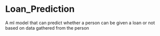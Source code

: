 # Loan_Prediction
A ml model that can predict whether a person can be given a loan or not based on data gathered from the person

